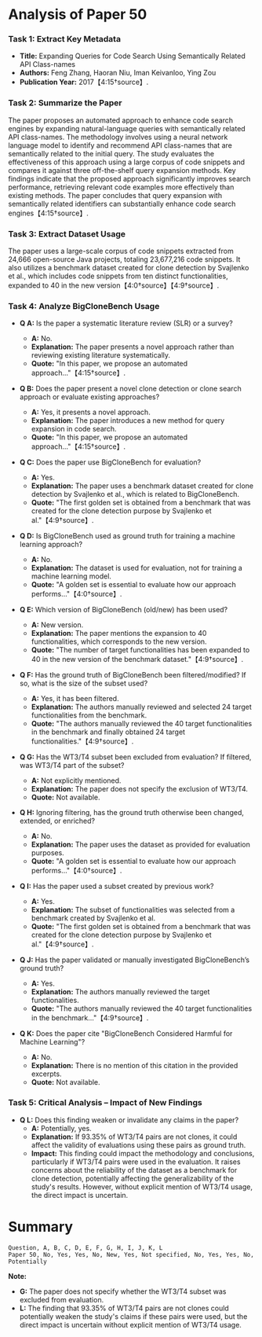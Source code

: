 # Analysis of Paper 50

### Task 1: Extract Key Metadata

- **Title:** Expanding Queries for Code Search Using Semantically Related API Class-names
- **Authors:** Feng Zhang, Haoran Niu, Iman Keivanloo, Ying Zou
- **Publication Year:** 2017【4:15†source】.

### Task 2: Summarize the Paper

The paper proposes an automated approach to enhance code search engines by expanding natural-language queries with semantically related API class-names. The methodology involves using a neural network language model to identify and recommend API class-names that are semantically related to the initial query. The study evaluates the effectiveness of this approach using a large corpus of code snippets and compares it against three off-the-shelf query expansion methods. Key findings indicate that the proposed approach significantly improves search performance, retrieving relevant code examples more effectively than existing methods. The paper concludes that query expansion with semantically related identifiers can substantially enhance code search engines【4:15†source】.

### Task 3: Extract Dataset Usage

The paper uses a large-scale corpus of code snippets extracted from 24,666 open-source Java projects, totaling 23,677,216 code snippets. It also utilizes a benchmark dataset created for clone detection by Svajlenko et al., which includes code snippets from ten distinct functionalities, expanded to 40 in the new version【4:0†source】【4:9†source】.

### Task 4: Analyze BigCloneBench Usage

- **Q A:** Is the paper a systematic literature review (SLR) or a survey?
  - **A:** No.
  - **Explanation:** The paper presents a novel approach rather than reviewing existing literature systematically.
  - **Quote:** "In this paper, we propose an automated approach..."【4:15†source】.

- **Q B:** Does the paper present a novel clone detection or clone search approach or evaluate existing approaches?
  - **A:** Yes, it presents a novel approach.
  - **Explanation:** The paper introduces a new method for query expansion in code search.
  - **Quote:** "In this paper, we propose an automated approach..."【4:15†source】.

- **Q C:** Does the paper use BigCloneBench for evaluation?
  - **A:** Yes.
  - **Explanation:** The paper uses a benchmark dataset created for clone detection by Svajlenko et al., which is related to BigCloneBench.
  - **Quote:** "The first golden set is obtained from a benchmark that was created for the clone detection purpose by Svajlenko et al."【4:9†source】.

- **Q D:** Is BigCloneBench used as ground truth for training a machine learning approach?
  - **A:** No.
  - **Explanation:** The dataset is used for evaluation, not for training a machine learning model.
  - **Quote:** "A golden set is essential to evaluate how our approach performs..."【4:0†source】.

- **Q E:** Which version of BigCloneBench (old/new) has been used?
  - **A:** New version.
  - **Explanation:** The paper mentions the expansion to 40 functionalities, which corresponds to the new version.
  - **Quote:** "The number of target functionalities has been expanded to 40 in the new version of the benchmark dataset."【4:9†source】.

- **Q F:** Has the ground truth of BigCloneBench been filtered/modified? If so, what is the size of the subset used?
  - **A:** Yes, it has been filtered.
  - **Explanation:** The authors manually reviewed and selected 24 target functionalities from the benchmark.
  - **Quote:** "The authors manually reviewed the 40 target functionalities in the benchmark and finally obtained 24 target functionalities."【4:9†source】.

- **Q G:** Has the WT3/T4 subset been excluded from evaluation? If filtered, was WT3/T4 part of the subset?
  - **A:** Not explicitly mentioned.
  - **Explanation:** The paper does not specify the exclusion of WT3/T4.
  - **Quote:** Not available.

- **Q H:** Ignoring filtering, has the ground truth otherwise been changed, extended, or enriched?
  - **A:** No.
  - **Explanation:** The paper uses the dataset as provided for evaluation purposes.
  - **Quote:** "A golden set is essential to evaluate how our approach performs..."【4:0†source】.

- **Q I:** Has the paper used a subset created by previous work?
  - **A:** Yes.
  - **Explanation:** The subset of functionalities was selected from a benchmark created by Svajlenko et al.
  - **Quote:** "The first golden set is obtained from a benchmark that was created for the clone detection purpose by Svajlenko et al."【4:9†source】.

- **Q J:** Has the paper validated or manually investigated BigCloneBench’s ground truth?
  - **A:** Yes.
  - **Explanation:** The authors manually reviewed the target functionalities.
  - **Quote:** "The authors manually reviewed the 40 target functionalities in the benchmark..."【4:9†source】.

- **Q K:** Does the paper cite "BigCloneBench Considered Harmful for Machine Learning"?
  - **A:** No.
  - **Explanation:** There is no mention of this citation in the provided excerpts.
  - **Quote:** Not available.

### Task 5: Critical Analysis – Impact of New Findings

- **Q L:** Does this finding weaken or invalidate any claims in the paper?
  - **A:** Potentially, yes.
  - **Explanation:** If 93.35% of WT3/T4 pairs are not clones, it could affect the validity of evaluations using these pairs as ground truth.
  - **Impact:** This finding could impact the methodology and conclusions, particularly if WT3/T4 pairs were used in the evaluation. It raises concerns about the reliability of the dataset as a benchmark for clone detection, potentially affecting the generalizability of the study's results. However, without explicit mention of WT3/T4 usage, the direct impact is uncertain.

# Summary

```plaintext
Question, A, B, C, D, E, F, G, H, I, J, K, L
Paper 50, No, Yes, Yes, No, New, Yes, Not specified, No, Yes, Yes, No, Potentially
```

**Note:**  
- **G:** The paper does not specify whether the WT3/T4 subset was excluded from evaluation.
- **L:** The finding that 93.35% of WT3/T4 pairs are not clones could potentially weaken the study's claims if these pairs were used, but the direct impact is uncertain without explicit mention of WT3/T4 usage.
